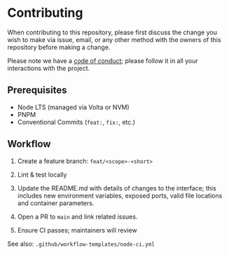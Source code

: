 # **Contributing**

When contributing to this repository, please first discuss the change you wish to make via issue,
email, or any other method with the owners of this repository before making a change.

Please note we have a [code of conduct](../project-template/.github/CODE_OF_CONDUCT.md); please follow it in all your interactions with the project.

## Prerequisites
- Node LTS (managed via Volta or NVM)
- PNPM
- Conventional Commits (`feat:`, `fix:`, etc.)


## Workflow

1. Create a feature branch: `feat/<scope>-<short>`

2. Lint & test locally


3. Update the README.md with details of changes to the interface; this includes new environment variables, exposed ports, valid file locations and container parameters.

4. Open a PR to `main` and link related issues.

5. Ensure CI passes; maintainers will review


See also: `.github/workflow-templates/node-ci.yml`
